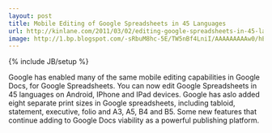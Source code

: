 ```yaml
---
layout: post
title: Mobile Editing of Google Spreadsheets in 45 Languages
url: http://kinlane.com/2011/03/02/editing-google-spreadsheets-in-45-languages/
image: http://1.bp.blogspot.com/-sRbuM8hc-5E/TW5nBf4LniI/AAAAAAAAAw0/hEmmYXoqGNQ/s320/nexus-screenshot-2.jpg
---
```

{% include JB/setup %}
Google has enabled many of the same mobile editing capabilities in Google Docs, for Google Spreadsheets.
You can now edit Google Spreadsheets in 45 languages on Android, IPhone and IPad devices.
Google has aslo added eight separate print sizes in Google spreadsheets, including tabloid, statement, executive, folio and A3, A5, B4 and B5.
Some new features that continue adding to Google Docs viability as a powerful publishing platform.
